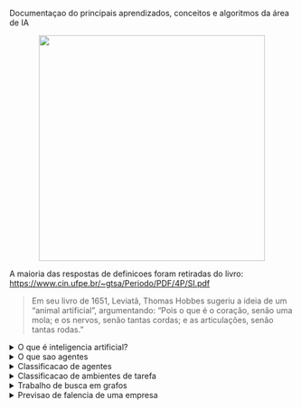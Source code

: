 Documentaçao do principais aprendizados, conceitos e algoritmos da área de IA


<p align="center">
  <img src="https://user-images.githubusercontent.com/66230142/209479583-c78228de-e5d5-4635-8cfd-7acdeef87f4c.png" width="400">
</p>

A maioria das respostas de definicoes foram retiradas do livro:\
https://www.cin.ufpe.br/~gtsa/Periodo/PDF/4P/SI.pdf

>Em seu livro de 1651, Leviatã, Thomas Hobbes sugeriu a ideia de um “animal artificial”, argumentando: “Pois o que é o coração, senão uma mola; e os nervos, senão tantas cordas; e as articulações, senão tantas rodas.”


<details>
  <summary>O que é inteligencia artificial?</summary>
    Estudo de agentes que recebem percepções do ambiente e executam acoes
</details>

<details>
  <summary>O que sao agentes</summary>
    Alguma coisa que atua em um ambiente e recebe seus estímulos, ele possui um corpo com sensores e atuadores (recebem estímulos e fornecem ações respectivamente<br>
    <img width="343" alt="image" src="https://user-images.githubusercontent.com/66230142/209480390-2dff8040-3976-4da1-afcf-70106ffdaf0b.png">

</details>

<details>
  <summary>Classificacao de agentes</summary>
    Utilizamos o PEAS para classificar o agente, ex:
<img width="711" alt="image" src="https://user-images.githubusercontent.com/66230142/209480762-5f55a5a7-ca4f-4bfa-9a0b-5b7401b6c63f.png"><br>
(Performance, Environment, Actuators e Sensors)
</details>

<details>
  <summary>Classificacao de ambientes de tarefa</summary>
  As definicoes sao bem intuitivas, basicamente:

  Obervavel: Parcialmente ou completamente de acordo com se ele pode ser totalmente averiguado ou nao\
  Agentes: Quantidade de agentes envolvidos no ambiente, seja único ou multi\
  Determinístico: se for é porque de acordo com o passo x certamente y vai acontecer, estocático é classificado quando nao podemos afirmar com certeza\
  Episodico: se ele é episodico quer dizer que acoes passadas nao interferiram para oq ocorreu atualmente no ambiente enquanto os sequenciais sao causais, por exemplo uma partida de xadrez é sequencial, cada tomada de decisao influencia no que acontece na proxima rodada da partida.\
  Estatico: ambiente pode alterar? Sim? Entao é dinamico, caso contrário, estático.
  Discreto versus contínuo: normalmente diz respeito ao estado e ao tempo do ambiente, discreto quando é finito e continuo quando é infinito.
  <img width="710" alt="image" src="https://user-images.githubusercontent.com/66230142/209480964-64eef4fc-0219-454f-b044-bfd5bf5a21bb.png">

</details>

<details>
  <summary>Trabalho de busca em grafos</summary>
  <h2>Busca em grafos</h2>

  No primeiro trabalho da disciplina foi dado um código e deveriamos colocar 4 algoritmos de busca para encontrar o fim de um labirinto



  BFS | DFS | Best First | A*
  :---------: | :---------: | :---------: | :---------:
  <img width="200" alt="image" src="https://user-images.githubusercontent.com/66230142/213942254-5447c9d7-f245-45c8-8972-add9b90bc195.gif"> | <img width="200" alt="image" src="https://user-images.githubusercontent.com/66230142/213942437-7deb180e-8b6d-4966-b86d-cf6cdc105615.gif"> | <img width="200" alt="image" src="https://user-images.githubusercontent.com/66230142/213942532-9406362f-3251-416e-98c4-f7cf88f162fb.gif"> | <img width="200" alt="image" src="https://user-images.githubusercontent.com/66230142/213942636-2700bc28-ecfb-43f7-8e96-fa511197fad8.gif">
</details>

<details>
  <summary> Previsao de falencia de uma empresa </summary>
    Com um csv disponibilizado pelo professor, e com o intuito de avaliacao final da disciplina, foi feito o desafio de identificacao e previsao da falencia ou nao de 100 empresas usando 3 metodos diferentes de treinamento, sendo eles Regressao Logistica, Arvores de Decisao e Floresta Aleatoria.<br><br> Maiores detalhes podem ser encontrados nas explicacoes do video com Pedro Lucas, Guilherme Augusto, Rafael Augusto e Gabriel Catizani: https://www.youtube.com/watch?v=UL9gmVBZiIo
</details>







